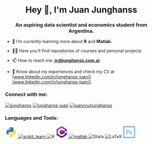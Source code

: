 <h1 align="center">Hey 👋, I'm Juan Junghanss</h1>
<h3 align="center">An aspiring data scientist and economics student from Argentina.</h3>

- 🌱 I’m currently learning more about **R** and **Matlab.**

- 👨‍💻 Here you'll find repositories of courses and personal projects.

- 📫 How to reach me: **jc@junghanss.com.ar**

- 📄 Know about my experiences and check my CV at [www.linkedin.com/in/junghanss-juan/](www.linkedin.com/in/junghanss-juan/)

<h3 align="left">Connect with me:</h3>
<p align="left">
<a href="https://twitter.com/jjunghanss" target="blank"><img align="center" src="https://raw.githubusercontent.com/rahuldkjain/github-profile-readme-generator/master/src/images/icons/Social/twitter.svg" alt="jjunghanss" height="30" width="40" /></a>
<a href="https://linkedin.com/in/junghanss-juan" target="blank"><img align="center" src="https://raw.githubusercontent.com/rahuldkjain/github-profile-readme-generator/master/src/images/icons/Social/linked-in-alt.svg" alt="junghanss-juan" height="30" width="40" /></a>
<a href="https://kaggle.com/juancruzjunghanss" target="blank"><img align="center" src="https://raw.githubusercontent.com/rahuldkjain/github-profile-readme-generator/master/src/images/icons/Social/kaggle.svg" alt="juancruzjunghanss" height="30" width="40" /></a>
</p>

<h3 align="left">Languages and Tools:</h3>
<p align="left"> <a href="https://www.python.org" target="_blank"> <img src="https://raw.githubusercontent.com/devicons/devicon/master/icons/python/python-original.svg" alt="python" width="40" height="40"/> </a> <a href="https://scikit-learn.org/" target="_blank"> <img src="https://upload.wikimedia.org/wikipedia/commons/0/05/Scikit_learn_logo_small.svg" alt="scikit_learn" width="40" height="40"/> </a> <img src="https://www.nuci.com.np/uploads/content/1c738b7b767bd24d992a5489283139872000px-R_logo.svg.png" alt="R" width="50" height="40"/>  <a href="https://www.w3schools.com/cs/" target="_blank"> <img src="https://raw.githubusercontent.com/devicons/devicon/master/icons/csharp/csharp-original.svg" alt="csharp" width="40" height="40"/> </a> <a href="https://www.mathworks.com/" target="_blank"> <img src="https://upload.wikimedia.org/wikipedia/commons/2/21/Matlab_Logo.png" alt="matlab" width="40" height="40"/> </a> <img src="https://upload.wikimedia.org/wikipedia/commons/f/f5/Stata_2015_logo.gif" alt="Stata" width="100" height="30"/> <img src="https://iconape.com/wp-content/png_logo_vector/latex-logo.png" alt="LaTeX" width="100" height="35"/> <a href="https://www.photoshop.com/en" target="_blank"> <img src="https://raw.githubusercontent.com/devicons/devicon/master/icons/photoshop/photoshop-line.svg" alt="photoshop" width="40" height="40"/> </a> </p>

